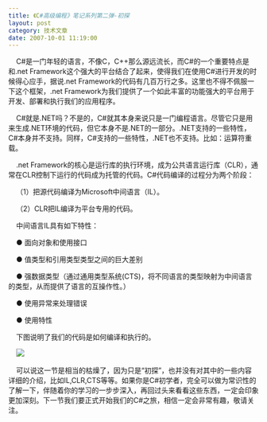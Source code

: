 ```yaml
---
title: 《C#高级编程》笔记系列第二弹-初探
layout: post
category: 技术文章
date: 2007-10-01 11:19:00
---
```


&nbsp;&nbsp;&nbsp;&nbsp;C#是一门年轻的语言，不像C，C++那么源远流长，而C#的一个重要特点是和.net Framework这个强大的平台结合了起来，使得我们在使用C#进行开发的时候得心应手，据说.net Framework的代码有几百万行之多。这里也不得不佩服一下这个框架，.net Framework为我们提供了一个如此丰富的功能强大的平台用于开发、部署和执行我们的应用程序。

&nbsp;&nbsp;&nbsp;&nbsp;C#就是.NET吗？不是的，C#就其本身来说只是一门编程语言。尽管它只是用来生成.NET环境的代码，但它本身不是.NET的一部分。.NET支持的一些特性，C#本身并不支持。同样，C#支持的一些特性，.NET也不支持。比如：运算符重载。

&nbsp;&nbsp;&nbsp;&nbsp;.net Framework的核心是运行库的执行环境，成为公共语言运行库（CLR），通常在CLR控制下运行的代码成为托管的代码。C#代码编译的过程分为两个阶段：

&nbsp;&nbsp;&nbsp;&nbsp;（1）把源代码编译为Microsoft中间语言（IL）。

&nbsp;&nbsp;&nbsp;&nbsp;（2）CLR把IL编译为平台专用的代码。

&nbsp;&nbsp;&nbsp;&nbsp;中间语言IL具有如下特性：

&nbsp;&nbsp;&nbsp;&nbsp;● 面向对象和使用接口

&nbsp;&nbsp;&nbsp;&nbsp;● 值类型和引用类型类型之间的巨大差别

&nbsp;&nbsp;&nbsp;&nbsp;● 强数据类型（通过通用类型系统(CTS)，将不同语言的类型映射为中间语言的类型，从而提供了语言的互操作性。）

&nbsp;&nbsp;&nbsp;&nbsp;● 使用异常来处理错误

&nbsp;&nbsp;&nbsp;&nbsp;● 使用特性

&nbsp;&nbsp;&nbsp;&nbsp;下图说明了我们的代码是如何编译和执行的。

&nbsp;&nbsp;&nbsp;&nbsp;![](http://www.cnblogs.com/images/cnblogs_com/zcr1985/csharp.JPG)

&nbsp;&nbsp;&nbsp;&nbsp;可以说这一节是相当的枯燥了，因为只是&#8220;初探&#8221;，也并没有对其中的一些内容详细的介绍，比如IL,CLR,CTS等等。如果你是C#初学者，完全可以做为常识性的了解一下，伴随着你的学习的一步步深入，再回过头来看看这些东西，一定会印象更加深刻。下一节我们要正式开始我们的C#之旅，相信一定会非常有趣，敬请关注。
